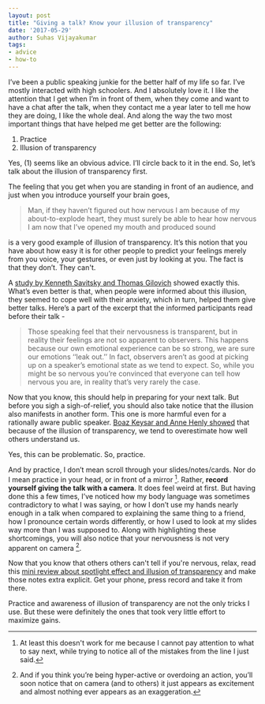 ```yaml
---
layout: post
title: "Giving a talk? Know your illusion of transparency"
date: '2017-05-29'
author: Suhas Vijayakumar
tags:
- advice
- how-to
---
```


I’ve been a public speaking junkie for the better half of my life so far. I’ve mostly interacted with high schoolers. And I absolutely love it. I like the attention that I get when I’m in front of them, when they come and want to have a chat after the talk, when they contact me a year later to tell me how they are doing, I like the whole deal. And along the way the two most important things that have helped me get better are the following:

1. Practice
2. Illusion of transparency

Yes, (1) seems like an obvious advice. I’ll circle back to it in the end. So, let’s talk about the illusion of transparency first.

The feeling that you get when you are standing in front of an audience, and just when you introduce yourself your brain goes,
>Man, if they haven’t figured out how nervous I am because of my about-to-explode heart, they must surely be able to hear how nervous I am now that I’ve opened my mouth and produced sound

is a very good example of illusion of transparency. It’s this notion that you have about how easy it is for other people to predict your feelings merely from you voice, your gestures, or even just by looking at you. The fact is that they don’t. They can't.

A [study by Kenneth Savitsky and Thomas Gilovich](http://www.sciencedirect.com/science/article/pii/S0022103103000568) showed exactly this. What’s even better is that, when people were informed about this illusion, they seemed to cope well with their anxiety, which in turn, helped them give better talks. Here’s a part of the excerpt that the informed participants read before their talk -

> Those speaking feel that their nervousness is transparent, but in reality their feelings are not so apparent to observers. This happens because our own emotional experience can be so strong, we are sure our emotions ‘‘leak out.’’ In fact, observers aren’t as good at picking up on a speaker’s emotional state as we tend to expect. So, while you might be so nervous you’re convinced that everyone can tell how nervous you are, in reality that’s very rarely the case.

Now that you know, this should help in preparing for your next talk. But before you sigh a sigh-of-relief, you should also take notice that the illusion also manifests in another form. This one is more harmful even for a rationally aware public speaker. [Boaz Keysar and Anne Henly showed](http://journals.sagepub.com/doi/abs/10.1111/1467-9280.00439) that because of the illusion of transparency, we tend to overestimate how well others understand us.

Yes, this can be problematic. So, practice.

And by practice, I don’t mean scroll through your slides/notes/cards. Nor do I mean practice in your head, or in front of a mirror [^1]. Rather, **record yourself giving the talk with a camera**. It does feel weird at first. But having done this a few times, I’ve noticed how my body language was sometimes contradictory to what I was saying, or how I don’t use my hands nearly enough in a talk when compared to explaining the same thing to a friend, how I pronounce certain words differently, or how I used to look at my slides way more than I was supposed to. Along with highlighting these shortcomings, you will also notice that your nervousness is not very apparent on camera [^2].

Now that you know that others others can't tell if you're nervous, relax, read this [mini review about spotlight effect and illusion of transparency](http://journals.sagepub.com/doi/10.1111/1467-8721.00039) and make those notes extra explicit. Get your phone, press record and take it from there.

Practice and awareness of illusion of transparency are not the only tricks I use. But these were definitely the ones that took very little effort to maximize gains.

[^1]: At least this doesn't work for me because I cannot pay attention to what to say next, while trying to notice all of the mistakes from the line I just said.

[^2]: And if you think you’re being hyper-active or overdoing an action, you’ll soon notice that on camera (and to others) it just appears as excitement and almost nothing ever appears as an exaggeration.
